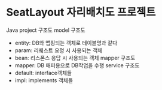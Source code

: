 # SeatLayout 자리배치도 프로젝트

Java project 구조도
 model 구조도
 - entity: DB와 맵핑되는 객체로 테이블명과 같다
 - param: 리퀘스트 요청 시 사용되는 객체
 - bean: 리스폰스 응답 시 사용되는 객체
 mapper 구조도
 - mapper: DB 매퍼용으로 DB작업을 수행
 service 구조도
 - default: interface객체들
 - impl: implements 객체들 
 